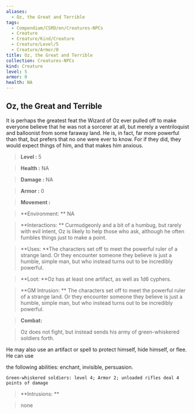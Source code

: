 ```yaml
---
aliases:
  - Oz, the Great and Terrible
tags:
  - Compendium/CSRD/en/Creatures-NPCs
  - Creature
  - Creature/Kind/Creature
  - Creature/Level/5
  - Creature/Armor/0
title: Oz, the Great and Terrible
collection: Creatures-NPCs
kind: Creature
level: 5
armor: 0
health: NA
---
```

## Oz, the Great and Terrible  
  
It is perhaps the greatest feat the Wizard of Oz ever pulled off to make everyone believe that he was not a sorcerer at all, but merely a ventriloquist and balloonist from some faraway land. He is, in fact, far more powerful than that, but prefers that no one were ever to know. For if they did, they would expect things of him, and that makes him anxious.  
  

  
  
  
> **Level :** 5  
  
> **Health :** NA  
  
> **Damage :** NA  
  
> **Armor :** 0  
  
> **Movement :**   
  
> **Environment: ** NA  
  
> **Interactions: ** Curmudgeonly and a bit of a humbug, but rarely with evil intent, Oz is likely to help those who ask, although he often fumbles things just to make a point.  
  
> **Uses: **The characters set off to meet the powerful ruler of a strange land. Or they encounter someone they believe is just a humble, simple man, but who instead turns out to be incredibly powerful.  
  
> **Loot: **Oz has at least one artifact, as well as 1d6 cyphers.  
  
> **GM Intrusion: ** The characters set off to meet the powerful ruler of a strange land. Or they encounter someone they believe is just a humble, simple man, but who instead turns out to be incredibly powerful.  
  

  
> **Combat:** 
  
> Oz does not fight, but instead sends his army of green-whiskered soldiers forth.
  
He may also use an artifact or spell to protect himself, hide himself, or flee. He can use
  
the following abilities: enchant, invisible, persuasion.
  
	Green-whiskered soldiers: level 4; Armor 2; unloaded rifles deal 4 points of damage  
  
  
  

  
> **Intrusions: ** 
  
> none  
  
